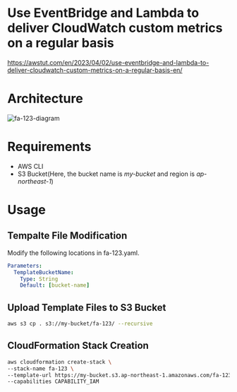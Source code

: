 # Use EventBridge and Lambda to deliver CloudWatch custom metrics on a regular basis

https://awstut.com/en/2023/04/02/use-eventbridge-and-lambda-to-deliver-cloudwatch-custom-metrics-on-a-regular-basis-en/

# Architecture

![fa-123-diagram](https://user-images.githubusercontent.com/84276199/229326844-cf1313c1-1500-44fa-8ed9-39d3bbd40243.png)

# Requirements

* AWS CLI
* S3 Bucket(Here, the bucket name is *my-bucket* and region is *ap-northeast-1*)

# Usage

## Tempalte File Modification

Modify the following locations in fa-123.yaml.

```yaml
Parameters:
  TemplateBucketName:
    Type: String
    Default: [bucket-name]
```

## Upload  Template Files to S3 Bucket

```bash
aws s3 cp . s3://my-bucket/fa-123/ --recursive
```

## CloudFormation Stack Creation

```bash
aws cloudformation create-stack \
--stack-name fa-123 \
--template-url https://my-bucket.s3.ap-northeast-1.amazonaws.com/fa-123/fa-123.yaml \
--capabilities CAPABILITY_IAM
```
